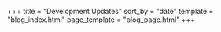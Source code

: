+++
title = "Development Updates"
sort_by = "date"
template = "blog_index.html"
page_template = "blog_page.html"
+++
